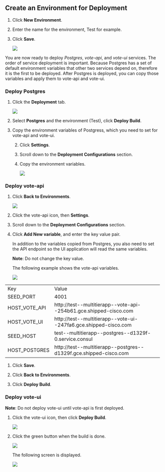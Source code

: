 ## Create an Environment for Deployment


1. Click <b>New Environment</b>.
1. Enter the name for the environment, Test for example.
1. Click **Save**. 

    ![](posts/files/shipped-multi-tier/assets/4.PNG)

You are now ready to deploy *Postgres*, *vote-api*, and *vote-ui* services. The order of service deployment is important. Because Postgres has a set of default environment variables that other two services depend on, therefore it is the first to be deployed. After Postgres is deployed, you can copy those variables and apply them to vote-api and vote-ui. 

### Deploy Postgres


1. Click the **Deployment** tab.

    ![](posts/files/shipped-multi-tier/assets/deploy-postgres.png)

1. Select **Postgres** and the environment (Test), click **Deploy Build**. 

1. Copy the environment variables of Postgress, which you need to set for vote-api and vote-ui. 

    2. Click **Settings**. 
    3. Scroll down to the **Deployment Configurations** section. 
    4. Copy the environment variables.

        ![](posts/files/shipped-multi-tier/assets/postgres-settings.png)


### Deploy vote-api 

1. Click **Back to Environments**. 

    ![](posts/files/shipped-multi-tier/assets/vote-api.png)

1. Click the vote-api icon, then **Settings**.

3. Scroll down to the **Deployment Configurations** section. 
4. Click **Add New variable**, and enter the key value pair. 

    In addition to the variables copied from Postgres, you also need to set the API endpoint so the UI application will read the same variables. 

    **Note**: Do not change the key value.

    The following example shows the vote-api variables. 

      ![](posts/files/shipped-multi-tier/assets/vote-api-cfg.png)


<table><tr>
<td>Key</td>
<td>Value</td>
</tr>
<tr>
<td>SEED_PORT</td>
<td>4001</td>
</tr>
<tr>
<td>HOST_VOTE_API</td>
<td>http://test--multitierapp--vote-api--254b61.gce.shipped-cisco.com</td>
</tr>
<tr>
<td>HOST_VOTE_UI</td>
<td>http://test--multitierapp--vote-ui--247fa6.gce.shipped-cisco.com</td>
</tr>
<tr>
<td>SEED_HOST</td>
<td>test--multitierapp--postgres--d1329f-0.service.consul</td>
</tr>
<tr>
<td>HOST_POSTGRES</td>
<td>http://test--multitierapp--postgres--d1329f.gce.shipped-cisco.com</td>
</tr>
</table>

1. Click **Save**. 

1. Click **Back to Environments**.
2. Click **Deploy Build**. 


### Deploy vote-ui

**Note**: Do not deploy vote-ui until vote-api is first deployed. 

1. Click the vote-ui icon, then click **Deploy Build**. 

      ![](posts/files/shipped-multi-tier/assets/vote-ui-deploy.png)

1. Click the green button when the build is done.

      ![](posts/files/shipped-multi-tier/assets/vote-ui-deploy-sucess.png)

    The following screen is displayed. 

      ![](posts/files/shipped-multi-tier/assets/15.PNG)


